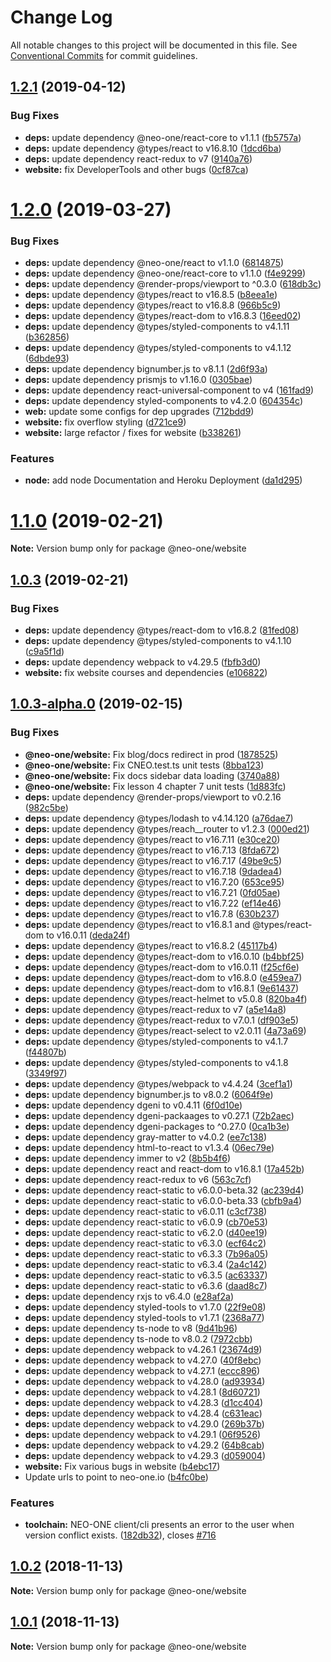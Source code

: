 # Change Log

All notable changes to this project will be documented in this file.
See [Conventional Commits](https://conventionalcommits.org) for commit guidelines.

## [1.2.1](https://github.com/neo-one-suite/neo-one/compare/@neo-one/website@1.2.0...@neo-one/website@1.2.1) (2019-04-12)


### Bug Fixes

* **deps:** update dependency @neo-one/react-core to v1.1.1 ([fb5757a](https://github.com/neo-one-suite/neo-one/commit/fb5757a))
* **deps:** update dependency @types/react to v16.8.10 ([1dcd6ba](https://github.com/neo-one-suite/neo-one/commit/1dcd6ba))
* **deps:** update dependency react-redux to v7 ([9140a76](https://github.com/neo-one-suite/neo-one/commit/9140a76))
* **website:** fix DeveloperTools and other bugs ([0cf87ca](https://github.com/neo-one-suite/neo-one/commit/0cf87ca))





# [1.2.0](https://github.com/neo-one-suite/neo-one/compare/@neo-one/website@1.1.0...@neo-one/website@1.2.0) (2019-03-27)


### Bug Fixes

* **deps:** update dependency @neo-one/react to v1.1.0 ([6814875](https://github.com/neo-one-suite/neo-one/commit/6814875))
* **deps:** update dependency @neo-one/react-core to v1.1.0 ([f4e9299](https://github.com/neo-one-suite/neo-one/commit/f4e9299))
* **deps:** update dependency @render-props/viewport to ^0.3.0 ([618db3c](https://github.com/neo-one-suite/neo-one/commit/618db3c))
* **deps:** update dependency @types/react to v16.8.5 ([b8eea1e](https://github.com/neo-one-suite/neo-one/commit/b8eea1e))
* **deps:** update dependency @types/react to v16.8.8 ([966b5c9](https://github.com/neo-one-suite/neo-one/commit/966b5c9))
* **deps:** update dependency @types/react-dom to v16.8.3 ([16eed02](https://github.com/neo-one-suite/neo-one/commit/16eed02))
* **deps:** update dependency @types/styled-components to v4.1.11 ([b362856](https://github.com/neo-one-suite/neo-one/commit/b362856))
* **deps:** update dependency @types/styled-components to v4.1.12 ([6dbde93](https://github.com/neo-one-suite/neo-one/commit/6dbde93))
* **deps:** update dependency bignumber.js to v8.1.1 ([2d6f93a](https://github.com/neo-one-suite/neo-one/commit/2d6f93a))
* **deps:** update dependency prismjs to v1.16.0 ([0305bae](https://github.com/neo-one-suite/neo-one/commit/0305bae))
* **deps:** update dependency react-universal-component to v4 ([161fad9](https://github.com/neo-one-suite/neo-one/commit/161fad9))
* **deps:** update dependency styled-components to v4.2.0 ([604354c](https://github.com/neo-one-suite/neo-one/commit/604354c))
* **web:** update some configs for dep upgrades ([712bdd9](https://github.com/neo-one-suite/neo-one/commit/712bdd9))
* **website:** fix overflow styling ([d721ce9](https://github.com/neo-one-suite/neo-one/commit/d721ce9))
* **website:** large refactor / fixes for website ([b338261](https://github.com/neo-one-suite/neo-one/commit/b338261))


### Features

* **node:** add node Documentation and Heroku Deployment ([da1d295](https://github.com/neo-one-suite/neo-one/commit/da1d295))





# [1.1.0](https://github.com/neo-one-suite/neo-one/compare/@neo-one/website@1.0.3...@neo-one/website@1.1.0) (2019-02-21)

**Note:** Version bump only for package @neo-one/website





## [1.0.3](https://github.com/neo-one-suite/neo-one/compare/@neo-one/website@1.0.3-alpha.0...@neo-one/website@1.0.3) (2019-02-21)


### Bug Fixes

* **deps:** update dependency @types/react-dom to v16.8.2 ([81fed08](https://github.com/neo-one-suite/neo-one/commit/81fed08))
* **deps:** update dependency @types/styled-components to v4.1.10 ([c9a5f1d](https://github.com/neo-one-suite/neo-one/commit/c9a5f1d))
* **deps:** update dependency webpack to v4.29.5 ([fbfb3d0](https://github.com/neo-one-suite/neo-one/commit/fbfb3d0))
* **website:** fix website courses and dependencies ([e106822](https://github.com/neo-one-suite/neo-one/commit/e106822))





## [1.0.3-alpha.0](https://github.com/neo-one-suite/neo-one/compare/@neo-one/website@1.0.2...@neo-one/website@1.0.3-alpha.0) (2019-02-15)


### Bug Fixes

* **@neo-one/website:** Fix blog/docs redirect in prod ([1878525](https://github.com/neo-one-suite/neo-one/commit/1878525))
* **@neo-one/website:** Fix CNEO.test.ts unit tests ([8bba123](https://github.com/neo-one-suite/neo-one/commit/8bba123))
* **@neo-one/website:** Fix docs sidebar data loading ([3740a88](https://github.com/neo-one-suite/neo-one/commit/3740a88))
* **@neo-one/website:** Fix lesson 4 chapter 7 unit tests ([1d883fc](https://github.com/neo-one-suite/neo-one/commit/1d883fc))
* **deps:** update dependency @render-props/viewport to v0.2.16 ([982c5be](https://github.com/neo-one-suite/neo-one/commit/982c5be))
* **deps:** update dependency @types/lodash to v4.14.120 ([a76dae7](https://github.com/neo-one-suite/neo-one/commit/a76dae7))
* **deps:** update dependency @types/reach__router to v1.2.3 ([000ed21](https://github.com/neo-one-suite/neo-one/commit/000ed21))
* **deps:** update dependency @types/react to v16.7.11 ([e30ce20](https://github.com/neo-one-suite/neo-one/commit/e30ce20))
* **deps:** update dependency @types/react to v16.7.13 ([8fda672](https://github.com/neo-one-suite/neo-one/commit/8fda672))
* **deps:** update dependency @types/react to v16.7.17 ([49be9c5](https://github.com/neo-one-suite/neo-one/commit/49be9c5))
* **deps:** update dependency @types/react to v16.7.18 ([9dadea4](https://github.com/neo-one-suite/neo-one/commit/9dadea4))
* **deps:** update dependency @types/react to v16.7.20 ([653ce95](https://github.com/neo-one-suite/neo-one/commit/653ce95))
* **deps:** update dependency @types/react to v16.7.21 ([0fd05ae](https://github.com/neo-one-suite/neo-one/commit/0fd05ae))
* **deps:** update dependency @types/react to v16.7.22 ([ef14e46](https://github.com/neo-one-suite/neo-one/commit/ef14e46))
* **deps:** update dependency @types/react to v16.7.8 ([630b237](https://github.com/neo-one-suite/neo-one/commit/630b237))
* **deps:** update dependency @types/react to v16.8.1 and @types/react-dom to v16.0.11 ([deda24f](https://github.com/neo-one-suite/neo-one/commit/deda24f))
* **deps:** update dependency @types/react to v16.8.2 ([45117b4](https://github.com/neo-one-suite/neo-one/commit/45117b4))
* **deps:** update dependency @types/react-dom to v16.0.10 ([b4bbf25](https://github.com/neo-one-suite/neo-one/commit/b4bbf25))
* **deps:** update dependency @types/react-dom to v16.0.11 ([f25cf6e](https://github.com/neo-one-suite/neo-one/commit/f25cf6e))
* **deps:** update dependency @types/react-dom to v16.8.0 ([e459ea7](https://github.com/neo-one-suite/neo-one/commit/e459ea7))
* **deps:** update dependency @types/react-dom to v16.8.1 ([9e61437](https://github.com/neo-one-suite/neo-one/commit/9e61437))
* **deps:** update dependency @types/react-helmet to v5.0.8 ([820ba4f](https://github.com/neo-one-suite/neo-one/commit/820ba4f))
* **deps:** update dependency @types/react-redux to v7 ([a5e14a8](https://github.com/neo-one-suite/neo-one/commit/a5e14a8))
* **deps:** update dependency @types/react-redux to v7.0.1 ([df903e5](https://github.com/neo-one-suite/neo-one/commit/df903e5))
* **deps:** update dependency @types/react-select to v2.0.11 ([4a73a69](https://github.com/neo-one-suite/neo-one/commit/4a73a69))
* **deps:** update dependency @types/styled-components to v4.1.7 ([f44807b](https://github.com/neo-one-suite/neo-one/commit/f44807b))
* **deps:** update dependency @types/styled-components to v4.1.8 ([3349f97](https://github.com/neo-one-suite/neo-one/commit/3349f97))
* **deps:** update dependency @types/webpack to v4.4.24 ([3cef1a1](https://github.com/neo-one-suite/neo-one/commit/3cef1a1))
* **deps:** update dependency bignumber.js to v8.0.2 ([6064f9e](https://github.com/neo-one-suite/neo-one/commit/6064f9e))
* **deps:** update dependency dgeni to v0.4.11 ([6f0d10e](https://github.com/neo-one-suite/neo-one/commit/6f0d10e))
* **deps:** update dependency dgeni-packaages to v0.27.1 ([72b2aec](https://github.com/neo-one-suite/neo-one/commit/72b2aec))
* **deps:** update dependency dgeni-packages to ^0.27.0 ([0ca1b3e](https://github.com/neo-one-suite/neo-one/commit/0ca1b3e))
* **deps:** update dependency gray-matter to v4.0.2 ([ee7c138](https://github.com/neo-one-suite/neo-one/commit/ee7c138))
* **deps:** update dependency html-to-react to v1.3.4 ([06ec79e](https://github.com/neo-one-suite/neo-one/commit/06ec79e))
* **deps:** update dependency immer to v2 ([8b5b4f6](https://github.com/neo-one-suite/neo-one/commit/8b5b4f6))
* **deps:** update dependency react and react-dom to v16.8.1 ([17a452b](https://github.com/neo-one-suite/neo-one/commit/17a452b))
* **deps:** update dependency react-redux to v6 ([563c7cf](https://github.com/neo-one-suite/neo-one/commit/563c7cf))
* **deps:** update dependency react-static to v6.0.0-beta.32 ([ac239d4](https://github.com/neo-one-suite/neo-one/commit/ac239d4))
* **deps:** update dependency react-static to v6.0.0-beta.33 ([cbfb9a4](https://github.com/neo-one-suite/neo-one/commit/cbfb9a4))
* **deps:** update dependency react-static to v6.0.11 ([c3cf738](https://github.com/neo-one-suite/neo-one/commit/c3cf738))
* **deps:** update dependency react-static to v6.0.9 ([cb70e53](https://github.com/neo-one-suite/neo-one/commit/cb70e53))
* **deps:** update dependency react-static to v6.2.0 ([d40ee19](https://github.com/neo-one-suite/neo-one/commit/d40ee19))
* **deps:** update dependency react-static to v6.3.0 ([ecf64c2](https://github.com/neo-one-suite/neo-one/commit/ecf64c2))
* **deps:** update dependency react-static to v6.3.3 ([7b96a05](https://github.com/neo-one-suite/neo-one/commit/7b96a05))
* **deps:** update dependency react-static to v6.3.4 ([2a4c142](https://github.com/neo-one-suite/neo-one/commit/2a4c142))
* **deps:** update dependency react-static to v6.3.5 ([ac63337](https://github.com/neo-one-suite/neo-one/commit/ac63337))
* **deps:** update dependency react-static to v6.3.6 ([daad8c7](https://github.com/neo-one-suite/neo-one/commit/daad8c7))
* **deps:** update dependency rxjs to v6.4.0 ([e28af2a](https://github.com/neo-one-suite/neo-one/commit/e28af2a))
* **deps:** update dependency styled-tools to v1.7.0 ([22f9e08](https://github.com/neo-one-suite/neo-one/commit/22f9e08))
* **deps:** update dependency styled-tools to v1.7.1 ([2368a77](https://github.com/neo-one-suite/neo-one/commit/2368a77))
* **deps:** update dependency ts-node to v8 ([9d41b96](https://github.com/neo-one-suite/neo-one/commit/9d41b96))
* **deps:** update dependency ts-node to v8.0.2 ([7972cbb](https://github.com/neo-one-suite/neo-one/commit/7972cbb))
* **deps:** update dependency webpack to v4.26.1 ([23674d9](https://github.com/neo-one-suite/neo-one/commit/23674d9))
* **deps:** update dependency webpack to v4.27.0 ([40f8ebc](https://github.com/neo-one-suite/neo-one/commit/40f8ebc))
* **deps:** update dependency webpack to v4.27.1 ([eccc896](https://github.com/neo-one-suite/neo-one/commit/eccc896))
* **deps:** update dependency webpack to v4.28.0 ([ad93934](https://github.com/neo-one-suite/neo-one/commit/ad93934))
* **deps:** update dependency webpack to v4.28.1 ([8d60721](https://github.com/neo-one-suite/neo-one/commit/8d60721))
* **deps:** update dependency webpack to v4.28.3 ([d1cc404](https://github.com/neo-one-suite/neo-one/commit/d1cc404))
* **deps:** update dependency webpack to v4.28.4 ([c631eac](https://github.com/neo-one-suite/neo-one/commit/c631eac))
* **deps:** update dependency webpack to v4.29.0 ([269b37b](https://github.com/neo-one-suite/neo-one/commit/269b37b))
* **deps:** update dependency webpack to v4.29.1 ([06f9526](https://github.com/neo-one-suite/neo-one/commit/06f9526))
* **deps:** update dependency webpack to v4.29.2 ([64b8cab](https://github.com/neo-one-suite/neo-one/commit/64b8cab))
* **deps:** update dependency webpack to v4.29.3 ([d059004](https://github.com/neo-one-suite/neo-one/commit/d059004))
* **website:** Fix various bugs in website ([b4ebc17](https://github.com/neo-one-suite/neo-one/commit/b4ebc17))
* Update urls to point to neo-one.io ([b4fc0be](https://github.com/neo-one-suite/neo-one/commit/b4fc0be))


### Features

* **toolchain:** NEO-ONE client/cli presents an error to the user when version conflict exists. ([182db32](https://github.com/neo-one-suite/neo-one/commit/182db32)), closes [#716](https://github.com/neo-one-suite/neo-one/issues/716)





## [1.0.2](https://github.com/neo-one-suite/neo-one/compare/@neo-one/website@1.0.1...@neo-one/website@1.0.2) (2018-11-13)

**Note:** Version bump only for package @neo-one/website





## [1.0.1](https://github.com/neo-one-suite/neo-one/compare/@neo-one/website@1.0.0...@neo-one/website@1.0.1) (2018-11-13)

**Note:** Version bump only for package @neo-one/website
